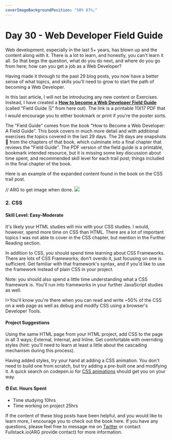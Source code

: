 ```yaml
---
coverImageBackgroundPosition: "50% 87%;"
---
```


# Day 30 - Web Developer Field Guide

Web development, especially in the last 5+ years, has blown up and the content along with it.  There is a lot to learn, and honestly, you can't learn it all.  So that begs the question, what do you do next, and where do you go from here; how can you get a job as a Web Developer?

Having made it through to the past 29 blog posts, you now have a better sense of what topics, and skills you'll need to grow to start the path of becoming a Web Developer.

In this last article, I will not be introducing any new content or Exercises.  Instead, I have created a [**How to become a Web Developer Field Guide**](assets/public/map.png) (called "Field Guide 🗒" from here out).  The link is a printable 11X17 PDF that I would encourage you to either bookmark or print if you're the poster sorts.

The "Field Guide" comes from the book "How to Become a Web Developer: A Field Guide".  This book covers in much more detail and with additional exercises the topics covered in the last 29 days.  The 29 days are snapshots 📸 from the chapters of that book, which culminate into a final chapter that reviews the "Field Guide".  The PDF version of the field guide is a printable, bookmark intended resource, but it is missing some key discussion about time spent, and recommended skill level for each trail post; things included in the final chapter of the book.

Here is an example of the expanded content found in the book on the CSS trail post. 

  // ARG to get image when done.
  ![](assets/public/css.png)

  ### 2. CSS

  #### Skill Level: Easy-Moderate
  It's likely your HTML studies will mix with your CSS studies.  I would, however, spend more time on CSS than HTML. There are a lot of important topics I was not able to cover in the CSS chapter, but mention in the Further Reading section.

  In addition to CSS, you should spend time learning about CSS Frameworks.  There are lots of CSS Frameworks; don't overdo it, just focusing on one is sufficient.  Get familiar with that framework's syntax, and if you'd like to use the framework instead of plain CSS in your project. 

  Note: you should also spend a little time understanding what a CSS framework is.  You'll run into frameworks in your further JavaScript studies as well.

  I>You'll know you're there when you can read and write ~50% of the CSS on a web page as well as debug and modify CSS using a browser's Developer Tools.

  #### Project Suggestions
  Using the same HTML page from your HTML project, add CSS to the page in all 3 ways; External, Internal, and Inline.  Get comfortable with overriding styles (hint: you'll need to learn at least a little about the cascading mechanism during this process).  

  Having added styles, try your hand at adding a CSS animation.  You don't need to build one from scratch, but try adding a pre-built one and modifying it.  A quick search on codepen.io for [CSS animations](https://codepen.io/search/pens?q=css%20animations&page=1&order=popularity&depth=everything) should get you on your way. 

  #### ⏰ Est. Hours Spent
  * Time studying 10hrs
  * Time working on project 25hrs

If the content of these blog posts have been helpful, and you would like to learn more, I encourage you to check out the book here. If you have any questions, please feel free to message me on [Twitter](https://twitter.com/angelgarbarino) or contact Fullstack.io(ARG provide contact) for more information.
